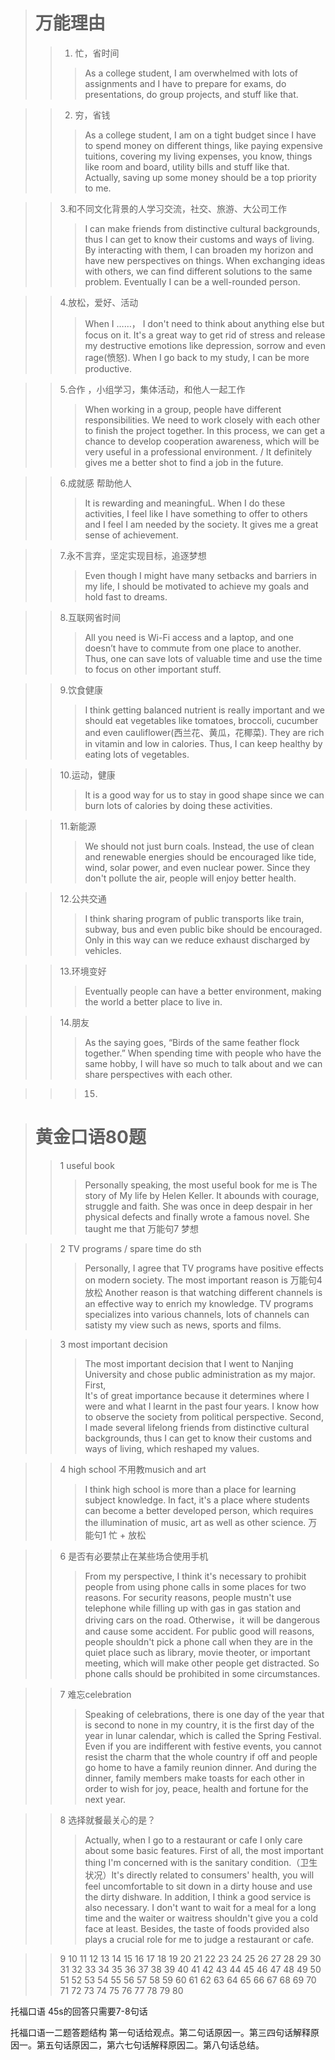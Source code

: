 > # 万能理由
>> 1. 忙，省时间
>>> As a college student, I am overwhelmed with lots of assignments and I have to prepare for exams, do presentations, do group projects, and stuff like that. 

>> 2. 穷，省钱
>>> As a college student, I am on a tight budget since I have to spend money on different things, like paying expensive tuitions, covering my living expenses, you know, things like room and board, utility bills and stuff like that. Actually, saving up some money should be a top priority to me.

>> 3.和不同文化背景的人学习交流，社交、旅游、大公司工作 
>>> I can make friends from distinctive cultural backgrounds, thus I can get to know their customs and ways of living. By interacting with them, I can broaden my horizon and have new perspectives on things. When exchanging ideas with others, we can find different solutions to the same problem. Eventually I can be a well-rounded person.

>> 4.放松，爱好、活动
>>> When I ……， I don't need to think about anything else but focus on it. It's a great way to get rid of stress and release my destructive emotions like depression, sorrow and even rage(愤怒). When I go back to my study, I can be more productive.

>> 5.合作 ，小组学习，集体活动，和他人一起工作
>>> When working in a group, people have different responsibilities. We need to work closely with each other to finish the project together. In this process, we can get a chance to develop cooperation awareness, which will be very useful in a professional environment. / It definitely gives me a better shot to find a job in the future. 

>> 6.成就感  帮助他人
>>> It is rewarding and meaningfuL. When I do these activities, I feel like I have something to offer to others and I feel I am needed by the society. It gives me a great sense of achievement. 

>> 7.永不言弃，坚定实现目标，追逐梦想
>>> Even though I might have many setbacks and barriers in my life, I should be motivated to achieve my goals and hold fast to dreams.

>> 8.互联网省时间
>>> All you need is Wi-Fi access and a laptop, and one doesn’t have to commute from one place to another. Thus, one can save lots of valuable time and use the time to focus on other important stuff.

>> 9.饮食健康
>>> I think getting balanced nutrient is really important and we should eat vegetables like tomatoes, broccoli, cucumber and even cauliflower(西兰花、黄瓜，花椰菜). They are rich in vitamin and low in calories. Thus, I can keep healthy by eating lots of vegetables.

>> 10.运动，健康
>>> It is a good way for us to stay in good shape since we can burn lots of calories by doing these activities.

>> 11.新能源
>>> We should not just burn coals. Instead, the use of clean and renewable energies should be encouraged like tide, wind, solar power, and even nuclear power. Since they don't pollute the air, people will enjoy better health. 

>> 12.公共交通
>>> I think sharing program of public transports like train, subway, bus and even public bike should be encouraged. Only in this way can we reduce exhaust discharged by vehicles.

>> 13.环境变好
>>> Eventually people can have a better environment, making the world a better place to live in.

>> 14.朋友
>>> As the saying goes, “Birds of the same feather flock together.” When spending time with people who have the same hobby, I will have so much to talk about and we can share perspectives with each other.

>>> 15. 

> # 黄金口语80题
>> 1 useful book
>>> Personally speaking, the most useful book for me is The story of My life by Helen Keller. 
It abounds with courage, struggle and faith. She was once in deep despair in her physical defects and finally wrote a famous novel.
She taught me that 万能句7 梦想

>> 2 TV programs  / spare time do sth
>>> Personally, I agree that TV programs have positive effects on modern society. 
The most important reason is 万能句4 放松
Another reason is that watching different channels is an effective way to enrich my knowledge. TV programs specializes into various channels, lots of channels can satisty my view such as news, sports and films.

>> 3 most important decision
>>> The most important decision that I went to Nanjing University and chose public administration as my major. 
First, It's of great importance because it determines where I were and what I learnt in the past four years. I know how to observe the society from political perspective.
Second, I made several lifelong friends from distinctive cultural backgrounds, thus I can get to know their customs and ways of living, which reshaped my values.

>> 4 high school 不用教musich and art
>>> I think high school is more than a place for learning subject knowledge. In fact, it's a place where students can become a better developed person, which requires the illumination of music, art as well as other science.
万能句1 忙 + 放松

>> 6 是否有必要禁止在某些场合使用手机
>>> From my perspective, I think it's necessary to prohibit people from using phone calls in some places for two reasons. 
For security reasons, people mustn't use telephone while filling up with gas in gas station and driving cars on the road. Otherwise，it will be dangerous and cause some accident.
For public good will reasons, people shouldn't pick a phone call when they are in the quiet place such as library, movie theoter, or important meeting, which will make other people get distracted.
So phone calls should be prohibited in some circumstances.

>> 7 难忘celebration 
>>> Speaking of celebrations, there is one day of the year that is second to none in my country, it is the first day of the year in lunar calendar, which is called the Spring Festival. Even if you are indifferent with festive events, you cannot resist the charm that the whole country if off and people go home to have a family reunion dinner. And during the dinner, family members make toasts for each other in order to wish for joy, peace, health and fortune for the next year. 

>> 8 选择就餐最关心的是？ 
>>> Actually, when I go to a restaurant or cafe I only care about some basic features. First of all, the most important thing I'm concerned with is the sanitary condition.（卫生状况）It's directly related to consumers' health, you will feel uncomfortable to sit down in a dirty house and use the dirty dishware. In addition, I think a good service is also necessary. I don't want to wait for a meal for a long time and the waiter or waitress shouldn't give you a cold face at least. Besides, the taste of foods provided also plays a crucial role for me to judge a restaurant or cafe.

>> 9 
>> 10
>> 11
>> 12
>> 13
>> 14
>> 15
>> 16
>> 17
>> 18
>> 19
>> 20
>> 21
>> 22
>> 23
>> 24
>> 25
>> 26
>> 27
>> 28
>> 29
>> 30
>> 31
>> 32
>> 33
>> 34
>> 35
>> 36
>> 37
>> 38
>> 39
>> 40
>> 41
>> 42
>> 43
>> 44
>> 45
>> 46
>> 47
>> 48
>> 49
>> 50
>> 51
>> 52
>> 53
>> 54
>> 55
>> 56
>> 57
>> 58
>> 59
>> 60
>> 61
>> 62
>> 63
>> 64
>> 65
>> 66
>> 67
>> 68
>> 69
>> 70
>> 71
>> 72
>> 73
>> 74
>> 75
>> 76
>> 77
>> 78
>> 79
>> 80
>> 
托福口语
45s的回答只需要7-8句话
 
托福口语一二题答题结构
第一句话给观点。第二句话原因一。第三四句话解释原因一。第五句话原因二，第六七句话解释原因二。第八句话总结。
 

